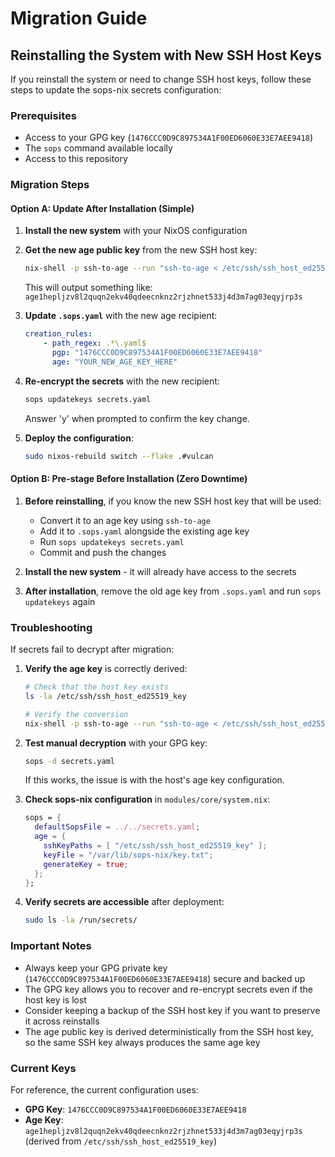 # Migration Guide

## Reinstalling the System with New SSH Host Keys

If you reinstall the system or need to change SSH host keys, follow these steps to update the sops-nix secrets configuration:

### Prerequisites
- Access to your GPG key (`1476CCC0D9C897534A1F00ED6060E33E7AEE9418`)
- The `sops` command available locally
- Access to this repository

### Migration Steps

#### Option A: Update After Installation (Simple)

1. **Install the new system** with your NixOS configuration

2. **Get the new age public key** from the new SSH host key:
   ```bash
   nix-shell -p ssh-to-age --run "ssh-to-age < /etc/ssh/ssh_host_ed25519_key.pub"
   ```
   This will output something like: `age1hepljzv8l2quqn2ekv40qdeecnknz2rjzhnet533j4d3m7ag03eqyjrp3s`

3. **Update `.sops.yaml`** with the new age recipient:
   ```yaml
   creation_rules:
       - path_regex: .*\.yaml$
         pgp: "1476CCC0D9C897534A1F00ED6060E33E7AEE9418"
         age: "YOUR_NEW_AGE_KEY_HERE"
   ```

4. **Re-encrypt the secrets** with the new recipient:
   ```bash
   sops updatekeys secrets.yaml
   ```
   Answer 'y' when prompted to confirm the key change.

5. **Deploy the configuration**:
   ```bash
   sudo nixos-rebuild switch --flake .#vulcan
   ```

#### Option B: Pre-stage Before Installation (Zero Downtime)

1. **Before reinstalling**, if you know the new SSH host key that will be used:
   - Convert it to an age key using `ssh-to-age`
   - Add it to `.sops.yaml` alongside the existing age key
   - Run `sops updatekeys secrets.yaml`
   - Commit and push the changes

2. **Install the new system** - it will already have access to the secrets

3. **After installation**, remove the old age key from `.sops.yaml` and run `sops updatekeys` again

### Troubleshooting

If secrets fail to decrypt after migration:

1. **Verify the age key** is correctly derived:
   ```bash
   # Check that the host key exists
   ls -la /etc/ssh/ssh_host_ed25519_key

   # Verify the conversion
   nix-shell -p ssh-to-age --run "ssh-to-age < /etc/ssh/ssh_host_ed25519_key.pub"
   ```

2. **Test manual decryption** with your GPG key:
   ```bash
   sops -d secrets.yaml
   ```
   If this works, the issue is with the host's age key configuration.

3. **Check sops-nix configuration** in `modules/core/system.nix`:
   ```nix
   sops = {
     defaultSopsFile = ../../secrets.yaml;
     age = {
       sshKeyPaths = [ "/etc/ssh/ssh_host_ed25519_key" ];
       keyFile = "/var/lib/sops-nix/key.txt";
       generateKey = true;
     };
   };
   ```

4. **Verify secrets are accessible** after deployment:
   ```bash
   sudo ls -la /run/secrets/
   ```

### Important Notes

- Always keep your GPG private key (`1476CCC0D9C897534A1F00ED6060E33E7AEE9418`) secure and backed up
- The GPG key allows you to recover and re-encrypt secrets even if the host key is lost
- Consider keeping a backup of the SSH host key if you want to preserve it across reinstalls
- The age public key is derived deterministically from the SSH host key, so the same SSH key always produces the same age key

### Current Keys

For reference, the current configuration uses:
- **GPG Key**: `1476CCC0D9C897534A1F00ED6060E33E7AEE9418`
- **Age Key**: `age1hepljzv8l2quqn2ekv40qdeecnknz2rjzhnet533j4d3m7ag03eqyjrp3s` (derived from `/etc/ssh/ssh_host_ed25519_key`)